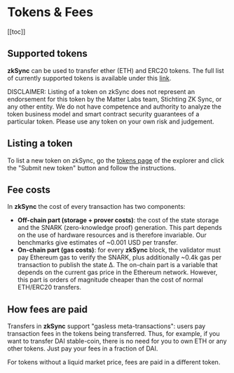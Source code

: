 # Tokens & Fees

[[toc]]

## Supported tokens

**zkSync** can be used to transfer ether (ETH) and ERC20 tokens. The full list of currently supported tokens is
available under this [link](https://zkscan.io/explorer/tokens).

DISCLAIMER: Listing of a token on zkSync does not represent an endorsement for this token by the Matter Labs team,
Stichting ZK Sync, or any other entity. We do not have competence and authority to analyze the token business model and
smart contract security guarantees of a particular token. Please use any token on your own risk and judgement.

## Listing a token

To list a new token on zkSync, go the [tokens page](https://zkscan.io/explorer/tokens/) of the explorer and click the
"Submit new token" button and follow the instructions.

## Fee costs

In **zkSync** the cost of every transaction has two components:

- **Off-chain part (storage + prover costs)**: the cost of the state storage and the SNARK (zero-knowledge proof)
  generation. This part depends on the use of hardware resources and is therefore invariable. Our benchmarks give
  estimates of ~0.001 USD per transfer.
- **On-chain part (gas costs)**: for every **zkSync** block, the validator must pay Ethereum gas to verify the SNARK,
  plus additionally ~0.4k gas per transaction to publish the state ∆. The on-chain part is a variable that depends on
  the current gas price in the Ethereum network. However, this part is orders of magnitude cheaper than the cost of
  normal ETH/ERC20 transfers.

## How fees are paid

Transfers in **zkSync** support "gasless meta-transactions": users pay transaction fees in the tokens being transferred.
Thus, for example, if you want to transfer DAI stable-coin, there is no need for you to own ETH or any other tokens.
Just pay your fees in a fraction of DAI.

For tokens without a liquid market price, fees are paid in a different token.
